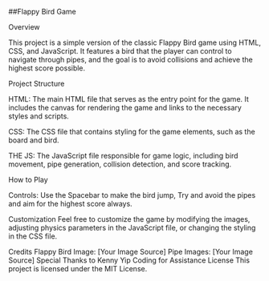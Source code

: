 ##Flappy Bird Game

Overview

This project is a simple version of the classic Flappy Bird game using HTML, CSS, and JavaScript. It features a bird that the player can control to navigate through pipes, and the goal is to avoid collisions and achieve the highest score possible.

Project Structure

HTML: The main HTML file that serves as the entry point for the game. It includes the canvas for rendering the game and links to the necessary styles and scripts.

CSS: The CSS file that contains styling for the game elements, such as the board and bird.

THE JS: The JavaScript file responsible for game logic, including bird movement, pipe generation, collision detection, and score tracking.

How to Play

Controls: Use the Spacebar to make the bird jump, Try and avoid the pipes and aim for the highest score always. 

Customization
Feel free to customize the game by modifying the images, adjusting physics parameters in the JavaScript file, or changing the styling in the CSS file.

Credits
Flappy Bird Image: [Your Image Source]
Pipe Images: [Your Image Source]
Special Thanks to Kenny Yip Coding for Assistance
License
This project is licensed under the MIT License.